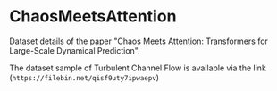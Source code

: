 # ChaosMeetsAttention
Dataset details of the paper  "Chaos Meets Attention: Transformers for Large-Scale Dynamical Prediction".

The dataset sample of Turbulent Channel Flow is available via the link (`https://filebin.net/qisf9uty7ipwaepv`)
